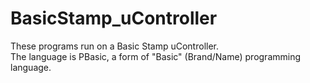 # BasicStamp_uController
These programs run on a Basic Stamp uController. <br />
The language is PBasic, a form of "Basic" (Brand/Name) programming language.
